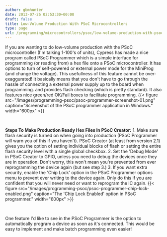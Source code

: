 ```yaml
---
author: gbmhunter
date: 2013-07-26 02:53:30+00:00
draft: false
title: Low-Volume Production With PSoC Microcontrollers
type: page
url: /programming/microcontrollers/psoc/low-volume-production-with-psoc-microcontrollers
---
```


If you are wanting to do low-volume production with the PSoC microcontroller (I'm talking 1-100's of units), Cypress has made a nice program called PSoC Programmer which is a simple interface for programming (or reading from) a hex file onto a PSoC microcontroller. It has options to turn of self-powered or external power mode for the MiniProg (and change the voltage). This usefullness of this feature cannot be over-exaggurated! It basically means that you don't have to go through the hassle of connecting a external power supply up to the board when programming. and provides flash checking (which is pretty standard). It also features nice green/red OK/Fail boxes to facilitate programming. {{< figure src="/images/programming-psoc/psoc-programmer-screenshot-01.png" caption="Screenshot of the PSoC programmer application in Windows."  width="600px" >}}

 

**Steps To Make Production Ready Hex Files In PSoC Creator:**  1. Make sure flash security is turned on when going into production (PSoC Programmer will warn you of this if you haven't). PSoC Creator (at least from version 2.1) gives you the option of setting individual blocks of flash or setting the entire flash security level with a single global checkbox.  2. Set the 'Debug Mode' in PSoC Creator to GPIO, unless you need to debug the devices once they are in operation. Don't worry, this won't mean you're prevented from ever reprogramming the device again (but see step 3.)  3. If you want extra security, enable the 'Chip Lock' option in the PSoC Programmer options menu to prevent ever writing to the device again. Only do this if you are confident that you will never need or want to reprogram the IC again. {{< figure src="/images/programming-psoc/psoc-programmer-chip-lock-enabled.png" caption="The 'Chip Lock Enabled' option in PSoC programmer."  width="600px" >}}

 

One feature I'd like to see in the PSoC Programmer is the option to automatically program a device as soon as it's connected. This would be easy to implement and make batch programming even easier!
